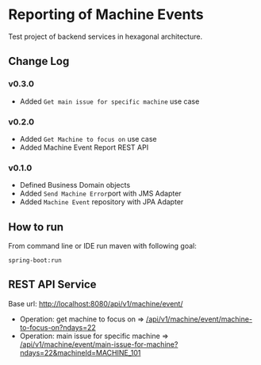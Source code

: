 # Reporting of Machine Events

Test project of backend services in hexagonal architecture.

## Change Log

### v0.3.0

- Added `Get main issue for specific machine` use case

### v0.2.0

- Added `Get Machine to focus on` use case
- Added Machine Event Report REST API 

### v0.1.0

- Defined Business Domain objects
- Added `Send Machine Error`port with JMS Adapter
- Added `Machine Event` repository with JPA Adapter

## How to run

From command line or IDE run maven with following goal:
```
spring-boot:run
```

## REST API Service

Base url: [http://localhost:8080/api/v1/machine/event/]()

- Operation: get machine to focus on => [/api/v1/machine/event/machine-to-focus-on?ndays=22]()
- Operation: main issue for specific machine => [/api/v1/machine/event/main-issue-for-machine?ndays=22&machineId=MACHINE_101]()

